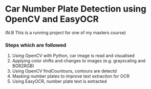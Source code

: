 # Car Number Plate Detection using OpenCV and EasyOCR

(N.B This is a running project for one of my masters course)

### Steps which are followed
1. Using OpenCV with Python, car image is read and visualised
2. Applying color shifts and changes to images (e.g. grayscaling and BGR2RGB)
3. Using OpenCV findCountours, contours are detectd  
4. Masking number plates to improve text extraction for OCR
5. Using EasyOCR, number plate text is extracted
